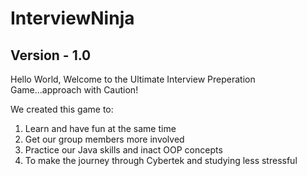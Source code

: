 # InterviewNinja
## Version - 1.0

Hello World, Welcome to the Ultimate Interview Preperation Game...approach with Caution!

We created this game to:
1. Learn and have fun at the same time
2. Get our group members more involved
3. Practice our Java skills and inact OOP concepts
4. To make the journey through Cybertek and studying less stressful


